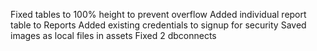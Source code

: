 Fixed tables to 100% height to prevent overflow
Added individual report table to Reports
Added existing credentials to signup for security
Saved images as local files in assets
Fixed 2 dbconnects
